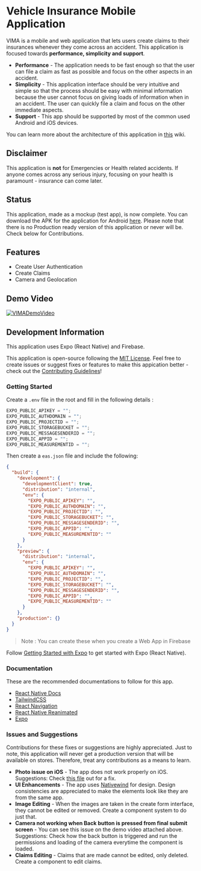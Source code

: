 # Vehicle Insurance Mobile Application

VIMA is a mobile and web application that lets users create claims to their insurances whenever they come across an accident. This application is focused towards **performance, simplicity and support**.

- **Performance** - The application needs to be fast enough so that the user can file a claim as fast as possible and focus on the other aspects in an accident.
- **Simplicity** - This application interface should be very intuitive and simple so that the process should be easy with minimal information because the user cannot focus on giving loads of information when in an accident. The user can quickly file a claim and focus on the other immediate aspects.
- **Support** - This app should be supported by most of the common used Android and iOS devices.

You can learn more about the architecture of this application in [this](https://github.com/yanukadeneth99/VIMA/wiki) wiki.

## Disclaimer

This application is **not** for Emergencies or Health related accidents. If anyone comes across any serious injury, focusing on your health is paramount - insurance can come later.

## Status

This application, made as a mockup (test app), is now complete. You can download the APK for the application for Android [here](https://github.com/yanukadeneth99/VIMA). Please note that there is no Production ready version of this application or never will be. Check below for Contributions.

## Features

- Create User Authentication
- Create Claims
- Camera and Geolocation

## Demo Video

[![VIMADemoVideo](https://img.youtube.com/vi/TzCEN0FVQfs/maxresdefault.jpg)](https://youtu.be/TzCEN0FVQfs)

## Development Information

This application uses Expo (React Native) and Firebase.

This application is open-source following the [MIT License](./LICENSE). Feel free to create issues or suggest fixes or features to make this appication better - check out the [Contributing Guidelines](./CONTRIBUTING.md)!

### Getting Started

Create a `.env` file in the root and fill in the following details :

```js
EXPO_PUBLIC_APIKEY = "";
EXPO_PUBLIC_AUTHDOMAIN = "";
EXPO_PUBLIC_PROJECTID = "";
EXPO_PUBLIC_STORAGEBUCKET = "";
EXPO_PUBLIC_MESSAGESENDERID = "";
EXPO_PUBLIC_APPID = "";
EXPO_PUBLIC_MEASUREMENTID = "";
```

Then create a `eas.json` file and include the following:

```json
{
  "build": {
    "development": {
      "developmentClient": true,
      "distribution": "internal",
      "env": {
        "EXPO_PUBLIC_APIKEY": "",
        "EXPO_PUBLIC_AUTHDOMAIN": "",
        "EXPO_PUBLIC_PROJECTID": "",
        "EXPO_PUBLIC_STORAGEBUCKET": "",
        "EXPO_PUBLIC_MESSAGESENDERID": "",
        "EXPO_PUBLIC_APPID": "",
        "EXPO_PUBLIC_MEASUREMENTID": ""
      }
    },
    "preview": {
      "distribution": "internal",
      "env": {
        "EXPO_PUBLIC_APIKEY": "",
        "EXPO_PUBLIC_AUTHDOMAIN": "",
        "EXPO_PUBLIC_PROJECTID": "",
        "EXPO_PUBLIC_STORAGEBUCKET": "",
        "EXPO_PUBLIC_MESSAGESENDERID": "",
        "EXPO_PUBLIC_APPID": "",
        "EXPO_PUBLIC_MEASUREMENTID": ""
      }
    },
    "production": {}
  }
}
```

> Note : You can create these when you create a Web App in Firebase

Follow [Getting Started with Expo](https://docs.expo.dev/) to get started with Expo (React Native).

### Documentation

These are the recommended documentations to follow for this app.

- [React Native Docs](https://reactnative.dev/docs/pressable)
- [TailwindCSS](https://tailwindcss.com/docs/installation)
- [React Navigation](https://reactnavigation.org/docs/tab-based-navigation/)
- [React Native Reanimated](https://docs.swmansion.com/react-native-reanimated/)
- [Expo](https://docs.expo.dev/)

### Issues and Suggestions

Contributions for these fixes or suggestions are highly appreciated. Just to note, this application will never get a production version that will be available on stores. Therefore, treat any contributions as a means to learn.

- **Photo issue on iOS** - The app does not work properly on iOS. Suggestions: Check [this file](https://github.com/yanukadeneth99/VIMA/blob/master/functions/FileUpload.ts#L26) out for a fix.
- **UI Enhancements** - The app uses [Nativewind](https://www.nativewind.dev/) for design. Design consistencies are appreciated to make the elements look like they are from the same app.
- **Image Editing** - When the images are taken in the create form interface, they cannot be edited or removed. Create a component system to do just that.
- **Camera not working when Back button is pressed from final submit screen** - You can see this issue on the demo video attached above. Suggestions: Check how the back button is triggered and run the permissions and loading of the camera everytime the component is loaded.
- **Claims Editing** - Claims that are made cannot be edited, only deleted. Create a component to edit claims.

